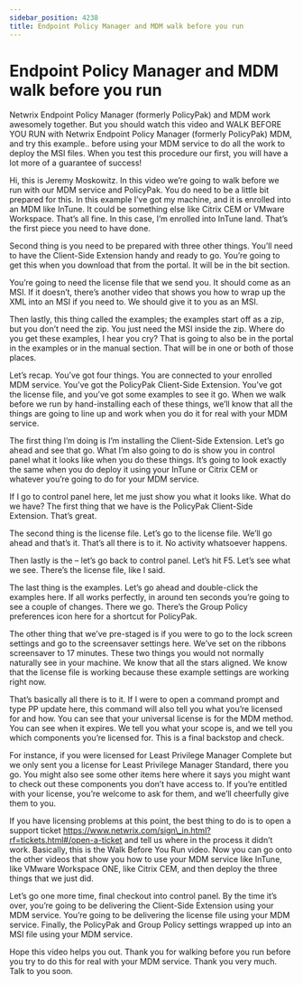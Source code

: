 ```yaml
---
sidebar_position: 4238
title: Endpoint Policy Manager and MDM walk before you run
---
```


# Endpoint Policy Manager and MDM walk before you run

Netwrix Endpoint Policy Manager (formerly PolicyPak) and MDM work awesomely together. But you should watch this video and WALK BEFORE YOU RUN with Netwrix Endpoint Policy Manager (formerly PolicyPak) MDM, and try this example.. before using your MDM service to do all the work to deploy the MSI files. When you test this procedure our first, you will have a lot more of a guarantee of success!

Hi, this is Jeremy Moskowitz. In this video we’re going to walk before we run with our MDM service and PolicyPak. You do need to be a little bit prepared for this. In this example I’ve got my machine, and it is enrolled into an MDM like InTune. It could be something else like Citrix CEM or VMware Workspace. That’s all fine. In this case, I’m enrolled into InTune land. That’s the first piece you need to have done.

Second thing is you need to be prepared with three other things. You’ll need to have the Client-Side Extension handy and ready to go. You’re going to get this when you download that from the portal. It will be in the bit section.

You’re going to need the license file that we send you. It should come as an MSI. If it doesn’t, there’s another video that shows you how to wrap up the XML into an MSI if you need to. We should give it to you as an MSI.

Then lastly, this thing called the examples; the examples start off as a zip, but you don’t need the zip. You just need the MSI inside the zip. Where do you get these examples, I hear you cry? That is going to also be in the portal in the examples or in the manual section. That will be in one or both of those places.

Let’s recap. You’ve got four things. You are connected to your enrolled MDM service. You’ve got the PolicyPak Client-Side Extension. You’ve got the license file, and you’ve got some examples to see it go. When we walk before we run by hand-installing each of these things, we’ll know that all the things are going to line up and work when you do it for real with your MDM service.

The first thing I’m doing is I’m installing the Client-Side Extension. Let’s go ahead and see that go. What I’m also going to do is show you in control panel what it looks like when you do these things. It’s going to look exactly the same when you do deploy it using your InTune or Citrix CEM or whatever you’re going to do for your MDM service.

If I go to control panel here, let me just show you what it looks like. What do we have? The first thing that we have is the PolicyPak Client-Side Extension. That’s great.

The second thing is the license file. Let’s go to the license file. We’ll go ahead and that’s it. That’s all there is to it. No activity whatsoever happens.

Then lastly is the – let’s go back to control panel. Let’s hit F5. Let’s see what we see. There’s the license file, like I said.

The last thing is the examples. Let’s go ahead and double-click the examples here. If all works perfectly, in around ten seconds you’re going to see a couple of changes. There we go. There’s the Group Policy preferences icon here for a shortcut for PolicyPak.

The other thing that we’ve pre-staged is if you were to go to the lock screen settings and go to the screensaver settings here. We’ve set on the ribbons screensaver to 17 minutes. These two things you would not normally naturally see in your machine. We know that all the stars aligned. We know that the license file is working because these example settings are working right now.

That’s basically all there is to it. If I were to open a command prompt and type PP update here, this command will also tell you what you’re licensed for and how. You can see that your universal license is for the MDM method. You can see when it expires. We tell you what your scope is, and we tell you which components you’re licensed for. This is a final backstop and check.

For instance, if you were licensed for Least Privilege Manager Complete but we only sent you a license for Least Privilege Manager Standard, there you go. You might also see some other items here where it says you might want to check out these components you don’t have access to. If you’re entitled with your license, you’re welcome to ask for them, and we’ll cheerfully give them to you.

If you have licensing problems at this point, the best thing to do is to open a support ticket https://www.netwrix.com/sign\_in.html?rf=tickets.html#/open-a-ticket and tell us where in the process it didn’t work. Basically, this is the Walk Before You Run video. Now you can go onto the other videos that show you how to use your MDM service like InTune, like VMware Workspace ONE, like Citrix CEM, and then deploy the three things that we just did.

Let’s go one more time, final checkout into control panel. By the time it’s over, you’re going to be delivering the Client-Side Extension using your MDM service. You’re going to be delivering the license file using your MDM service. Finally, the PolicyPak and Group Policy settings wrapped up into an MSI file using your MDM service.

Hope this video helps you out. Thank you for walking before you run before you try to do this for real with your MDM service. Thank you very much. Talk to you soon.
